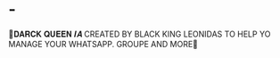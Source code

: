 # -
🌹𝐃𝐀𝐑𝐂𝐊 𝐐𝐔𝐄𝐄𝐍 𝑰𝑨 CREATED BY BLACK KING LEONIDAS TO HELP YO MANAGE YOUR WHATSAPP. GROUPE AND MORE🌹
